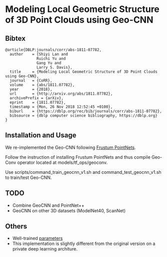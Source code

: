 # Modeling Local Geometric Structure of 3D Point Clouds using Geo-CNN

## Bibtex

    @article{DBLP:journals/corr/abs-1811-07782,
      author    = {Shiyi Lan and
                  Ruichi Yu and
                  Gang Yu and
                  Larry S. Davis},
      title     = {Modeling Local Geometric Structure of 3D Point Clouds using Geo-CNN},
      journal   = {CoRR},
      volume    = {abs/1811.07782},
      year      = {2018},
      url       = {http://arxiv.org/abs/1811.07782},
      archivePrefix = {arXiv},
      eprint    = {1811.07782},
      timestamp = {Mon, 26 Nov 2018 12:52:45 +0100},
      biburl    = {https://dblp.org/rec/bib/journals/corr/abs-1811-07782},
      bibsource = {dblp computer science bibliography, https://dblp.org}
    }

## Installation and Usage

We re-implemented the Geo-CNN following [Frustum PointNets](https://github.com/charlesq34/frustum-pointnets).


Follow the instruction of installing Frustum PointNets and thus compile Geo-Conv operator located at models/tf\_ops/geoconv.

Use scripts/command\_train\_geocnn\_v1.sh and command\_test\_geocnn\_v1.sh to train/test Geo-CNN.

## TODO

* Combine GeoCNN and PointNet++
* GeoCNN on other 3D datasets (ModelNet40, ScanNet)

## Others

* Well-trained [parameters](https://drive.google.com/open?id=15hq1E61li7fAgTt_0AIW7mc_1HdFNwAJ)
* This implementation is slightly different from the original version on a private deep learning architure.
